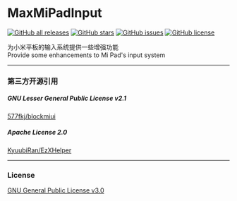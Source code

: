 # MaxMiPadInput

<a href="https://github.com/Xposed-Modules-Repo/com.yifeplayte.maxmipadinput/releases"><img alt="GitHub all releases" src="https://img.shields.io/github/downloads/Xposed-Modules-Repo/com.yifeplayte.maxmipadinput/total?label=Downloads"></a> <a href="https://github.com/YifePlayte/MaxMiPadInput/stargazers"><img alt="GitHub stars" src="https://img.shields.io/github/stars/YifePlayte/MaxMiPadInput"></a> <a href="https://github.com/YifePlayte/MaxMiPadInput/issues"><img alt="GitHub issues" src="https://img.shields.io/github/issues/YifePlayte/MaxMiPadInput"></a> <a href="https://github.com/YifePlayte/MaxMiPadInput/blob/main/LICENSE"><img alt="GitHub license" src="https://img.shields.io/github/license/YifePlayte/MaxMiPadInput"></a>

为小米平板的输入系统提供一些增强功能  
Provide some enhancements to Mi Pad's input system  

---

### 第三方开源引用
##### GNU Lesser General Public License v2.1
[577fkj/blockmiui](https://github.com/577fkj/blockmiui)  
##### Apache License 2.0
[KyuubiRan/EzXHelper](https://github.com/KyuubiRan/EzXHelper)  

---

### License
[GNU General Public License v3.0](https://github.com/YifePlayte/MaxMiPadInput/blob/main/LICENSE)